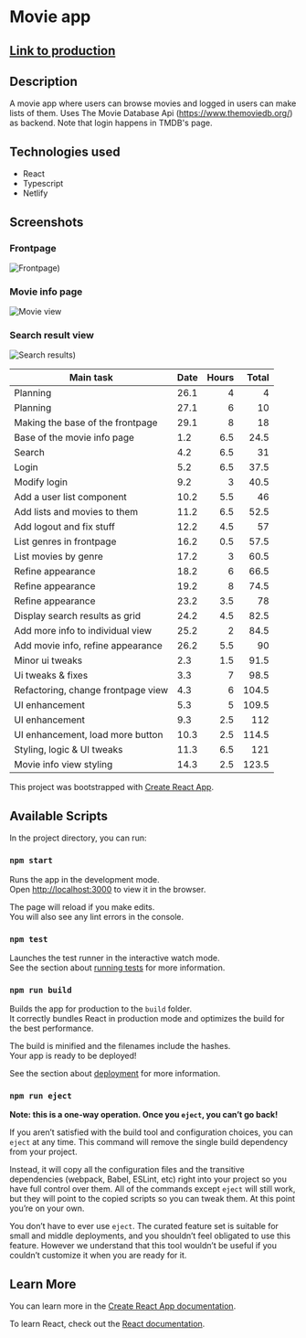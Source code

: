 # Movie app

## [Link to production](https://amazing-northcutt-a6f3bd.netlify.app/)

## Description

A movie app where users can browse movies and logged in users can make lists of them. Uses The Movie Database Api (https://www.themoviedb.org/) as backend. Note that login happens in TMDB's page. 

## Technologies used
- React
- Typescript
- Netlify

## Screenshots

### Frontpage

![Frontpage)](https://user-images.githubusercontent.com/44336875/120071045-0f583b00-c096-11eb-9af0-3077096c19e4.png)

### Movie info page

![Movie view](https://user-images.githubusercontent.com/44336875/120071125-7118a500-c096-11eb-8505-93fbeca90429.png)


### Search result view

![Search results)](https://user-images.githubusercontent.com/44336875/120071092-46c6e780-c096-11eb-9b06-b57dfcd854f5.png)



| Main task                        | Date  | Hours | Total|
|--------------------------------- |:------| -----:| ----:|
|Planning                          |26.1   |   4   |  4   |
|Planning                          |27.1   |   6   |  10  |
|Making the base of the frontpage  |29.1   |   8   |  18  |
|Base of the movie info page       |1.2    |   6.5 |  24.5|
|Search                            |4.2    |   6.5 |  31  |
|Login                             |5.2    |   6.5 |  37.5|
|Modify login                      |9.2    |   3   |  40.5|
|Add a user list component         |10.2   |   5.5 |  46  |
|Add lists and movies to them      |11.2   |   6.5 |  52.5|
|Add logout and fix stuff          |12.2   |   4.5 |  57  |
|List genres in frontpage          |16.2   |   0.5 |  57.5|
|List movies by genre              |17.2   |   3   |  60.5|
|Refine appearance                 |18.2   |   6   |  66.5|
|Refine appearance                 |19.2   |   8   |  74.5|
|Refine appearance                 |23.2   |   3.5 |  78  |
|Display search results as grid    |24.2   |   4.5 |  82.5|
|Add more info to individual view  |25.2   |   2   |  84.5|
|Add movie info, refine appearance |26.2   |   5.5 |  90  |
|Minor ui tweaks                   |2.3    |   1.5 |  91.5|
|Ui tweaks & fixes                 |3.3    |   7   |  98.5|
|Refactoring, change frontpage view|4.3    |   6   | 104.5|
|UI enhancement                    |5.3    |   5   | 109.5|
|UI enhancement                    |9.3    |   2.5 |  112 |
|UI enhancement, load more button  |10.3   |   2.5 | 114.5| 
|Styling, logic & UI tweaks        |11.3   |   6.5 |  121 |
|Movie info view styling           |14.3   |   2.5 | 123.5| 


This project was bootstrapped with [Create React App](https://github.com/facebook/create-react-app).

## Available Scripts

In the project directory, you can run:

### `npm start`

Runs the app in the development mode.\
Open [http://localhost:3000](http://localhost:3000) to view it in the browser.

The page will reload if you make edits.\
You will also see any lint errors in the console.

### `npm test`

Launches the test runner in the interactive watch mode.\
See the section about [running tests](https://facebook.github.io/create-react-app/docs/running-tests) for more information.

### `npm run build`

Builds the app for production to the `build` folder.\
It correctly bundles React in production mode and optimizes the build for the best performance.

The build is minified and the filenames include the hashes.\
Your app is ready to be deployed!

See the section about [deployment](https://facebook.github.io/create-react-app/docs/deployment) for more information.

### `npm run eject`

**Note: this is a one-way operation. Once you `eject`, you can’t go back!**

If you aren’t satisfied with the build tool and configuration choices, you can `eject` at any time. This command will remove the single build dependency from your project.

Instead, it will copy all the configuration files and the transitive dependencies (webpack, Babel, ESLint, etc) right into your project so you have full control over them. All of the commands except `eject` will still work, but they will point to the copied scripts so you can tweak them. At this point you’re on your own.

You don’t have to ever use `eject`. The curated feature set is suitable for small and middle deployments, and you shouldn’t feel obligated to use this feature. However we understand that this tool wouldn’t be useful if you couldn’t customize it when you are ready for it.

## Learn More

You can learn more in the [Create React App documentation](https://facebook.github.io/create-react-app/docs/getting-started).

To learn React, check out the [React documentation](https://reactjs.org/).
